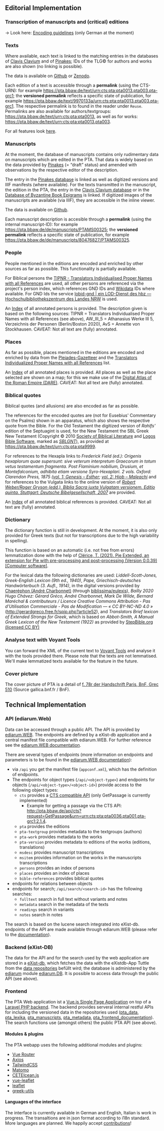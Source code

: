 ## Editorial Implementation

### Transcription of manuscripts and (critical) editions

-> Look here: [Encoding guidelines](../project/encoding-guidelines) (only German at the moment)

### Texts
Where available, each text is linked to the matching entries in the databases of [Clavis Clavium](https://clavis.brepols.net/clacla/Default.aspx) and of [Pinakes](https://pinakes.irht.cnrs.fr/); IDs of the TLG© for authors and works are also shown (no linking is possible).

The data is available on [Github](https://github.com/PatristicTextArchive/pta_data) or [Zenodo](https://doi.org/10.5281/zenodo.4066796).

Each edition of a text is accessible through a **permalink** (using the CTS-URN): for example <https://pta.bbaw.de/text/urn:cts:pta:pta0013.pta003.pta-grc1>; the **versioned permalink** reflects a specific  state of publication, for example <https://pta.bbaw.de/text/9970133a/urn:cts:pta:pta0013.pta003.pta-grc1>. The respective permalink is to found in the reader under `Reuse`. Permalinks are also available for authors/textgroups: <https://pta.bbaw.de/text/urn:cts:pta:pta0013>, as well as for works: <https://pta.bbaw.de/text/urn:cts:pta:pta0013.pta003>.

For all features look [here](../project/help).

### Manuscripts

At the moment, the database of manuscripts contains only rudimentary data on manuscripts which are edited in the PTA. That data is widely based on the data provided by [Pinakes](https://pinakes.irht.cnrs.fr/) (= “draft” status) and amended with observations by the respective editor of the description.

The entry in the [Pinakes database](https://pinakes.irht.cnrs.fr/) is linked as well as digitized versions and IIIF manifests (where available). For the texts transmitted in the manuscript, the edition in the PTA, the entry in the [Clavis Clavium database](https://clavis.brepols.net/clacla/Default.aspx) or in the [Database of Byzantine Book Epigrams](https://www.dbbe.ugent.be) is linked. If digitized images of the manuscripts are available (via IIIF), they are accessible in the inline viewer.

The data is available on [Github](https://github.com/PatristicTextArchive/pta_manuscripts).

Each manuscript description is accesible through a **permalink** (using the internal manuscript-ID): for example  <https://pta.bbaw.de/de/manuscripts/PTAMS00325>; the **versioned permalink** reflects a specific  state of publication, for example <https://pta.bbaw.de/de/manuscripts/80476827/PTAMS00325>.
### People
People mentioned in the editions are encoded and enriched by other sources as far as possible. This functionality is partially available.

For Biblical persons the [TIPNR - Translators Individualised Proper Names with all References](https://github.com/tyndale/STEPBible-Data) are used, all other persons are referenced via the project's person index, which references GND IDs and [Wikidata](https://www.wikidata.org) IDs where available. For GND Ids the service [lobid-gnd | ein LOD-Dienst des hbz — Hochschulbibliothekszentrum des Landes NRW](https://lobid.org/gnd) is used.

An [Index](https://pta.bbaw.de/indices/persons) of all annotated persons is provided. The description given is based on the following sources: TIPNR = Translators Individualised Proper Names with all References (see above), AW_III_5 = Athanasius Werke III 5, Verzeichnis der Personen (Berlin/Boston 2020), AvS = Annette von Stockhausen. CAVEAT: Not all text are (fully) annotated.

### Places

As far as possible, places mentioned in the editions are encoded and enriched by data from the [Pleiades-Gazetteer](https://pleiades.stoa.org/) and the [Translators Individualized Proper Names with all References](https://github.com/tyndale/STEPBible-Data) list.

An [Index](https://pta.bbaw.de/indices/places) of all annotated places is provided. All places as well as the  place selected are shown on a map; for this we make use of the [Digital Atlas of the Roman Empire (DARE)](https://dh.gu.se/dare/). CAVEAT: Not all text are (fully) annotated.

### Biblical quotes

Biblical quotes (and allusions) are also encoded as far as possible.

The references for the encoded quotes are  (not for Eusebius' Commentary on the Psalms) shown in an apparatus, which also shows the respective quote from the Bible. For the Old Testament the digitized version of *Rahlfs'* edition of the Septuagint is used, for the New Testament the SBL Greek New Testament (Copyright © 2010 [Society of Biblical Literature](http://www.sbl-site.org) and [Logos Bible Software](http://www.logos.com), marked as *[SBLGNT](http://sblgnt.com)*), as provided at <https://pta.bbaw.de/text/urn:cts:pta:pta9999>.

For references to the Hexapla links to *Frederick Field (ed.): Origenis hexaplorum quae supersunt: sive veterum interpretum Graecorum in totum vetus testamentum fragmenta. Post Flaminium nobilium, Drusium, et Montefalconium, adhibita etiam versione Syro-Hexaplari. 2 vols. Oxford: Clarendon Press, 1875 ([vol. 1: Genesis – Esther](https://archive.org/details/origenhexapla01unknuoft); [vol. 2: Hiob – Maleachi](https://archive.org/details/origenhexapla02unknuoft)* and for references to the Vulgata links to the online version of *[Robert Weber/Roger Gryson (edd.), Biblia Sacra iuxta Vulgatam versionem. Editio quinta. Stuttgart: Deutsche Bibelgesellschaft, 2007](https://www.bibelwissenschaft.de/online-bibeln/biblia-sacra-vulgata/lesen-im-bibeltext/)* are provided.


An [Index](https://pta.bbaw.de/indices/biblical-references) of all annotated biblical references is provided. CAVEAT: Not all text are (fully) annotated.
### Dictionary
The dictionary function is still in development. At the moment, it is also only provided for Greek texts (but not for transcriptions due to the high variability in spelling).

This function is based on an automatic (i.e. not free from errors) lemmatization done with the help of [Clérice, T. (2021). Pie Extended, an extension for Pie with pre-processing and post-processing (Version 0.0.39) [Computer software]](https://doi.org/10.5281/zenodo.3883589).

For the lexical data the following dictionaries are used: *Liddell-Scott-Jones, Greek-English Lexicon (9th ed., 1940)*, *Pape, Griechisch-deutsches Handwörterbuch (3. Aufl., 1914)*, in the digital versions provided by [Chaeréphon (André Charbonnet)](http://chaerephon.e-monsite.com/medias/files/bailly.html) (through [biblissima/eulexis](http://outils.biblissima.fr/resources/eulexis/data.tar.gz)), *Bailly 2020 Hugo Chávez: Gérard Gréco, André Charbonnet, Mark De Wilde, Bernard Maréchal & contributeurs / Licence Creative Commons Attribution - Pas d'Utilisation Commerciale - Pas de Modification — « CC BY-NC-ND 4.0 »* (<http://gerardgreco.free.fr/spip.php?article52>), and *Translators Brief lexicon of Extended Strongs for Greek*, which is based on *Abbot-Smith, A Manual Greek Lexicon of the New Testament (1922)* as provided by [StepBible.org (licensed CC BY)](https://github.com/STEPBible/STEPBible-Data/blob/master/TBESG%20-%20Translators%20Brief%20lexicon%20of%20Extended%20Strongs%20for%20Greek%20-%20STEPBible.org%20CC%20BY.txt)

### Analyse text with Voyant Tools

You can forward the XML of the current text to [Voyant Tools](https://voyant-tools.org/) and analyse it with the tools provided there. 
Please note that the texts are not lemmatised. We'll make lemmatized texts available for the feature in the future.

### Cover picture

The cover picture of PTA is a detail of [f. 78r der Handschrift Paris, BnF, Grec 510](https://gallica.bnf.fr/ark:/12148/btv1b84522082/f169) (Source gallica.bnf.fr / BnF).


## Technical Implementation

### API (ediarum.Web)

Data can be accessed through a public API. The API is provided by [ediarum.WEB](https://github.com/ediarum/ediarum.WEB). The endpoints are defined by a eXist-db application and a central manifest file compatible with ediarum.WEB. For further reference see the [ediarum.WEB documentation](https://github.com/ediarum/ediarum.WEB/blob/master/APPCONF.md).

There are several types of endpoints (more information on endpoints and parameters is to be found in the [ediarum.WEB documentation](https://github.com/ediarum/ediarum.WEB/blob/master/API.md)):

- via `/api` you get the manifest file (`appconf.xml`), which has the definition of endpoints.
- The endpoints for object types (`/api/<object-type>`) and endpoints for objects (`/api/<object-type>/<object-id>`) provide access to the following object types:
  - `cts` provides a [CTS compatible API](https://github.com/cite-architecture/cts_spec/blob/master/md/specification.md) (only GetPassage is currently implemented)
    - Example for getting a passage via the CTS API: <http://pta.bbaw.de/api/cts?request=GetPassage&urn=urn:cts:pta:pta0036.pta001.pta-grc1:2.1.4>.
  - `pta` provides the editions
  - `pta-textgroup` provides metadata to the textgroups (authors)
  - `pta-work` provides metadata to the works
  - `pta-version` provides metadata to editions of the works (editions, translations)
  - `msdesc` provides manuscript transcriptions
  - `msitem` provides information on the works in the manuscripts transcriptions
  - `persons` provides an index of persons
  - `places` provides an index of places 
  - `bible-references` provides biblical quotes
- endpoints for relations between objects
- endpoints for search; `/api/search/<search-id>` has the following searches:
  - `fulltext` search in full text without variants and notes
  - `metadata` search in the metadata of the texts
  - `readings` search in variants
  - `notes` search in notes

The search is based on the lucene search integrated into eXist-db. endpoints of the API are made available through ediarum.WEB  (please refer to the [documentation](https://github.com/ediarum/ediarum.WEB/blob/master/API.md#3-searching)).

### Backend (eXist-DB)

The data for the API and for the search used by the web application are stored in a [eXist-db](http://www.exist-db.org/), which fetches the data with the eXistdb-App Tuttle from the [data repositories](data.md) befüllt wird; the database is administered by the [ediarum](https://www.ediarum.org/) module [ediarum.DB](https://github.com/ediarum/ediarum.DB). It is possible to access data through the public API (see above).


### Frontend 

The PTA Web application ist a [Vue.js Single Page Application](https://vuejs.org/) on top of a [Laravel PHP backend](https://laravel.com/). The backend provides serveral internal restful APIs for including the versioned data in the repositories used ([pta_data](https://github.com/PatristicTextArchive/pta_data), [pta_lexika](https://github.com/PatristicTextArchive/pta_lexika), [pta_manuscripts](https://github.com/PatristicTextArchive/pta_manuscripts), [pta_metadata](https://github.com/PatristicTextArchive/pta_metadata), [pta_frontend_documentation](https://github.com/PatristicTextArchive/pta_frontend_documentation)). The search functions use (amongst others) the public PTA API (see above).


#### Modules & plugins
The PTA webapp uses the following additional modules and plugins:

- [Vue Router](https://router.vuejs.org/)
- [Axios](https://github.com/axios/axios)
- [TailwindCSS](https://tailwindcss.com)
- [Matomo](https://matomo.org)
- [CETEIcean.js](https://github.com/TEIC/CETEIcean)
- [vue-leaflet](https://github.com/vue-leaflet)
- [leaflet](https://leafletjs.com/)
- [greek-utils](https://github.com/vbarzokas/greek-utils)


#### Languages of the interface
The interface is currently available in German and English, Italian is work in progress. The transaltions are in json format according to i18n standard. More languages are planned. We happily accept [contributions](../project/contributing)!
